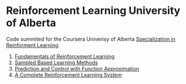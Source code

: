 # Reinforcement Learning University of Alberta

Code summited for the Coursera Univerisy of Alberta [Specialization in Reinforment Learning](https://www.coursera.org/specializations/reinforcement-learning).

1. [Fundamentals of Reinforcement Learning](https://www.coursera.org/learn/fundamentals-of-reinforcement-learning)
2. [Sampled Based Learning Methods](https://www.coursera.org/learn/sample-based-learning-methods)
3. [Prediction and Control with Function Approximation](https://www.coursera.org/learn/prediction-control-function-approximation)
4. [A Complete Reinforcement Learning System](https://www.coursera.org/learn/complete-reinforcement-learning-system) 


